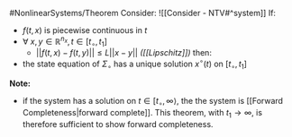 #NonlinearSystems/Theorem 
Consider: ![[Consider - NTV#^system]]
If:
- $f(t,x)$ is piecewise continuous in $t$
- $\forall~x,y\in\mathbb{R}^{n_x},t\in[t_\circ,t_1]$
	- $||f(t,x) - f(t,y)|| \leq L||x-y||$    *([[Lipschitz]])*
then:
- the state equation of $\Sigma_\circ$ has a unique solution $x^\circ(t)$ on $[t_\circ,t_1]$



**Note:** 
- if the system has a solution on $t\in[t_\circ,\infty\rangle$, the the system is [[Forward Completeness|forward complete]].
	This theorem, with $t_1\rightarrow \infty$, is therefore sufficient to show forward completeness.


